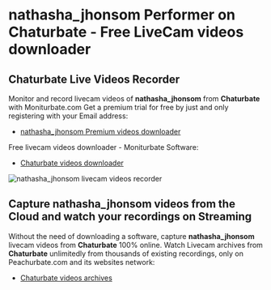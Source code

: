 # nathasha_jhonsom Performer on Chaturbate - Free LiveCam videos downloader

## Chaturbate Live Videos Recorder

Monitor and record livecam videos of **nathasha_jhonsom** from **Chaturbate** with Moniturbate.com
Get a premium trial for free by just and only registering with your Email address:
* [nathasha_jhonsom Premium videos downloader](https://moniturbate.com/request-demo-licence-key.html)

Free livecam videos downloader - Moniturbate Software:
* [Chaturbate videos downloader](https://moniturbate.com/moniturbate-download-software.html)

![nathasha_jhonsom livecam videos recorder](https://peachurnet.com/templates/moniturbate-software.png)


## Capture nathasha_jhonsom videos from the Cloud and watch your recordings on Streaming

Without the need of downloading a software, capture **nathasha_jhonsom** livecam videos from **Chaturbate** 100% online.
Watch Livecam archives from **Chaturbate** unlimitedly from thousands of existing recordings, only on Peachurbate.com and its websites network:
* [Chaturbate videos archives](https://peachurnet.com/)